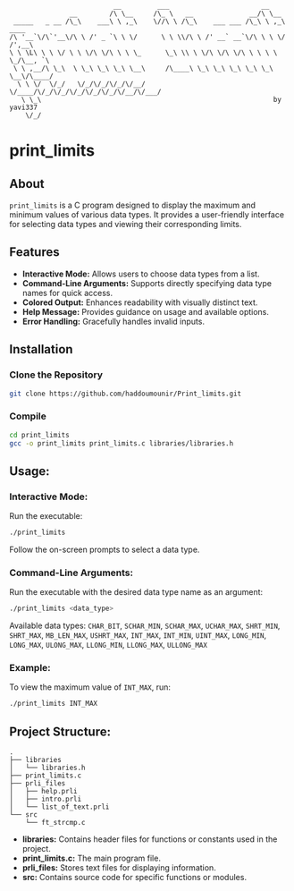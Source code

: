                               __         ___                       __             
                   __        /\ \__     /\_ \   __              __/\ \__          
     _____   _ __ /\_\    ___\ \ ,_\    \//\ \ /\_\    ___ ___ /\_\ \ ,_\   ____  
    /\ '__`\/\`'__\/\ \ /' _ `\ \ \/      \ \ \\/\ \ /' __` __`\/\ \ \ \/  /',__\ 
    \ \ \L\ \ \ \/ \ \ \/\ \/\ \ \ \_      \_\ \\ \ \/\ \/\ \/\ \ \ \ \ \_/\__, `\
     \ \ ,__/\ \_\  \ \_\ \_\ \_\ \__\     /\____\ \_\ \_\ \_\ \_\ \_\ \__\/\____/
      \ \ \/  \/_/   \/_/\/_/\/_/\/__/     \/____/\/_/\/_/\/_/\/_/\/_/\/__/\/___/ 
       \ \_\                                                          by yavi337     
        \/_/                                                                   
# print_limits

## About

`print_limits` is a C program designed to display the maximum and minimum values of various data types. It provides a user-friendly interface for selecting data types and viewing their corresponding limits.

## Features

- **Interactive Mode:** Allows users to choose data types from a list.
- **Command-Line Arguments:** Supports directly specifying data type names for quick access.
- **Colored Output:** Enhances readability with visually distinct text.
- **Help Message:** Provides guidance on usage and available options.
- **Error Handling:** Gracefully handles invalid inputs.

## Installation

### Clone the Repository
```bash
git clone https://github.com/haddoumounir/Print_limits.git
```

### Compile
```bash
cd print_limits
gcc -o print_limits print_limits.c libraries/libraries.h
```

## Usage:

### Interactive Mode:
Run the executable:
```bash
./print_limits
```
Follow the on-screen prompts to select a data type.

### Command-Line Arguments:
Run the executable with the desired data type name as an argument:
```bash
./print_limits <data_type>
```
Available data types: `CHAR_BIT`, `SCHAR_MIN`, `SCHAR_MAX`, `UCHAR_MAX`, `SHRT_MIN`, `SHRT_MAX`, `MB_LEN_MAX`, `USHRT_MAX`, `INT_MAX`, `INT_MIN`, `UINT_MAX`, `LONG_MIN`, `LONG_MAX`, `ULONG_MAX`, `LLONG_MIN`, `LLONG_MAX`, `ULLONG_MAX`

### Example:
To view the maximum value of `INT_MAX`, run:
```bash
./print_limits INT_MAX
```

## Project Structure:

```
.
├── libraries
│   └── libraries.h
├── print_limits.c
├── prli_files
│   ├── help.prli
│   ├── intro.prli
│   └── list_of_text.prli
└── src
    └── ft_strcmp.c
```

- **libraries:** Contains header files for functions or constants used in the project.
- **print_limits.c:** The main program file.
- **prli_files:** Stores text files for displaying information.
- **src:** Contains source code for specific functions or modules.
